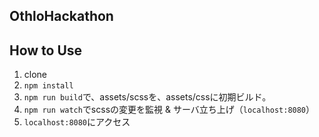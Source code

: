 ## OthloHackathon

## How to Use
1. clone
2. `npm install`
3. `npm run build`で、assets/scssを、assets/cssに初期ビルド。
4. `npm run watch`でscssの変更を監視 & サーバ立ち上げ（`localhost:8080`）
5.  `localhost:8080`にアクセス